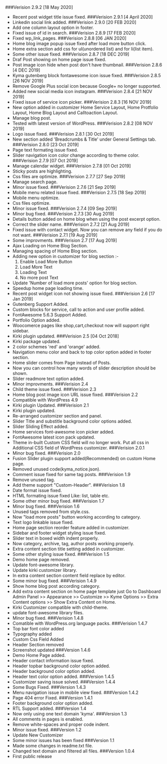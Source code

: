 ###Verision 2.9.2 [18 May 2020]
* Recent post widget title issue fixed.
###Verision 2.9.1 [4 April 2020]
* Linkedin social link added.
###Verision 2.9.0 [20 FEB 2020]
* Add one column layout option in footer.
* Fixed issue of id in search.
###Verision 2.8.9 [17 FEB 2020]
* Fixed wp_link_pages.
###Verision 2.8.8 [06 JAN 2020]
* Home blog image popup issue fixed after load more button click.
* Home extra section add css for ul(unordered list) and for li(list item).
* Some other issue fixed.
###Verision 2.8.7 [18 DEC 2019]
* Draf Post showing on home page issue fixed.
* Post image icon hide when post don't have thumbnail.
###Verision 2.8.6 [4 DEC 2019]
* Kyma gutenberg block fontawesome icon issue fixed.
###Verision 2.8.5 [26 NOV 2019]
* Remove Google Plus social icon because Google+ no longer supported.
* Added new social media icon instagram.
###Verision 2.8.4 [21 NOV 2019]
* Fixed issue of service icon picker.
###Verision 2.8.3 [16 NOV 2019]
* New option added in customizer Home Service Layout, Home Protfolio Layout, Home Blog Layout and Calltoaction Layout.
* Manage blog post.
* Tested with latest version of WordPress.
###Verision 2.8.2 [08 NOV 2019]
* Logo issue fixed.
###Verision 2.8.1 [30 Oct 2019]
* New section added 'Breadcrumbs & Title' under General Settings tab.
###Verision 2.8.0 [23 Oct 2019]
* Page text formating issue fixed.
* Slider navigation icon color change according to theme color.
###Verision 2.7.9 [07 Oct 2019]
* Manage calendar widget.
###Verision 2.7.8 [01 Oct 2019]
* Sticky posts are highlighting.
* Css files are optimize.
###Verision 2.7.7 [27 Sep 2019]
* Manage search page.
* Minor issue fixed.
###Verision 2.7.6 [21 Sep 2019]
* Mobile menu related issue fixed.
###Verision 2.7.5 [18 Sep 2019]
* Mobile menu optimize.
* Css files optimize.
* Minor issue fixed.
###Verision 2.7.4 [09 Sep 2019]
* Minor bug fixed.
###Verision 2.7.3 [30 Aug 2019]
* Details button added on home blog when using the post excerpt option.
* Correct the slider name.
###Verision 2.7.2 [21 Aug 2019]
* Fixed issue with contact widget. Now you can remove any field if you do not want.
###Verision 2.7.1 [19 Aug 2019]
* Some improvments.
###Verision 2.7 [17 Aug 2019]
* Ajax Loading on Home Blog Section.
* Managing spacing of Home Blog section.
* Adding new option in customizer for blog section :-
	1. Enable Load More Button
	2. Load More Text
	3. Loading Text
	4. No more post Text
* Update 'Number of load more posts' option for blog section.
* Speedup home page loading time.
* Recent post widget icon not showing issue fixed.
###Verision 2.6 [17 Jan 2019]
* Gutenberg Support Added.
* Custom blocks for service, call to action and user profile added.
* FontAwesome 5.6.3 Support Added.
* Portfolio Option added.
* Woocomerce pages like shop,cart,checkout now will support right sidebar.
* Kirki plugin updated.
###Verision 2.5 [04 Oct 2018]
* Kirki package updated.
* 2 color schemes 'red' and 'orange' added.
* Navigation menu color and back to top color option added in footer section.
* Home slider comes from Page instead of Posts.
* Now you can control how many words of slider description should be shown.
* Slider readmore text option added.
* Minor improvments.
###Verision 2.4
* Child theme issue fixed.
###Verision 2.3
* Home blog post image icon URL issue fixed.
###Verision 2.2
* Compatible with WordPress 4.9
* Kirki plugin Updated.
###Verision 2.1
* Kirki plugin updated.
* Re-arranged customizer section and panel.
* Slider Title and substitle background color options added.
* Slider Sliding Effect added.
* Home services font-awesome icon picker added.
* FontAwesome latest icon pack updated.
* Theme in-built Custom CSS field will no longer work. Put all css in Additional CSS field of WordPress customizer.
###Verision 2.0.1
* Minor bug fixed.
###Verision 2.0
* Fusion Slider plugin support added(Recommended) on custom Home page.
* Removed unused code(kyma_notice.json).
* Comment issue fixed for same tag posts.
###Verision 1.9
* Remove unused tag.
* Add theme support "Custom-Header".
###Verision 1.8
* Date format issue fixed.
* HTML formating issue fixed Like: list, table etc.
* Some other minor bug fixed.
###Verision 1.7
* Minor bug fixed.
###Verision 1.6
* Unused tags removed from style.css.
* Now "load more posts" button working according to category.
* Text logo linkable issue fixed.
* Home page section reorder feature added in customizer.
* Sidebar and footer widget styling issue fixed.
* Slider text in boxed width indent properly.
* Now category, archive, tag, author posts working properly.
* Extra content section title setting added in customizer.
* Some other styling issue fixed.
###Verision 1.5
* Demo home page removed.
* Update font-awesome library.
* Update kirki customizer library.
* In extra content section content field replace by editor.
* Some minor bug fixed.
###Verision 1.4.9
* Show home blog post according category.
* Add extra content section on home page template just Go to Dashboard Admin Panel >> Appearance >> Customize >> Kyme Options >> Extra Content options >> Show Extra Content on Home.
* Kirki Customizer compatible with child-theme.
* update font-awesome library files.
* Minor bug fixed.
###Verision 1.4.8
* Comatible with WordPress.org language packs.
###Verision 1.4.7
* Top bar font color added
* Typography added
* Custom Css Field Added
* Header Section removed
* Screenshot updated
###Version 1.4.6
* Demo Home Page added.
* Header contact information issue fixed.
* Header topbar background color option added.
* Header background color option added.
* Header text color option added.
###Version 1.4.5
* Customizer saving issue solved.
###Version 1.4.4
* Some Bugs Fixed.
###Version 1.4.3
* Menu navigation issue in mobile view fixed.
###Version 1.4.2
* Page 404 error Fixed.
###Version 1.4.1
* Footer background color option added.
* RTL Support added.
###Version 1.4
* Now only using one text domain 'kyma'.
###Version 1.3
* All comments in pages is enabled.
* Remove white-spaces and proper code indent. 
* Minor issue fixed.
###Version 1.2
* Update New Customizer
* Some minor issues has been fixed
###Version 1.1
* Made some changes in readme.txt file.
* Changed text domain and filtered all files.
###Version 1.0.4
* First public release